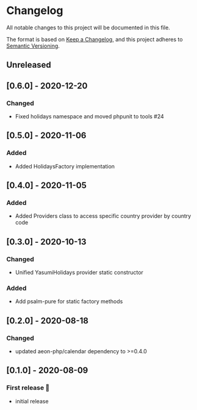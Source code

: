 # Changelog

All notable changes to this project will be documented in this file.

The format is based on [Keep a Changelog](https://keepachangelog.com/en/1.0.0/),
and this project adheres to [Semantic Versioning](https://semver.org/spec/v2.0.0.html).

## Unreleased

## [0.6.0] - 2020-12-20
### Changed
- Fixed holidays namespace and moved phpunit to tools #24

## [0.5.0] - 2020-11-06
### Added
- Added HolidaysFactory implementation

## [0.4.0] - 2020-11-05
### Added
- Added Providers class to access specific country provider by country code 

## [0.3.0] - 2020-10-13
### Changed
- Unified YasumiHolidays provider static constructor

### Added
- Add psalm-pure for static factory methods 

## [0.2.0] - 2020-08-18 
### Changed
- updated aeon-php/calendar dependency to >=0.4.0

## [0.1.0] - 2020-08-09
### First release :tada:
- initial release

